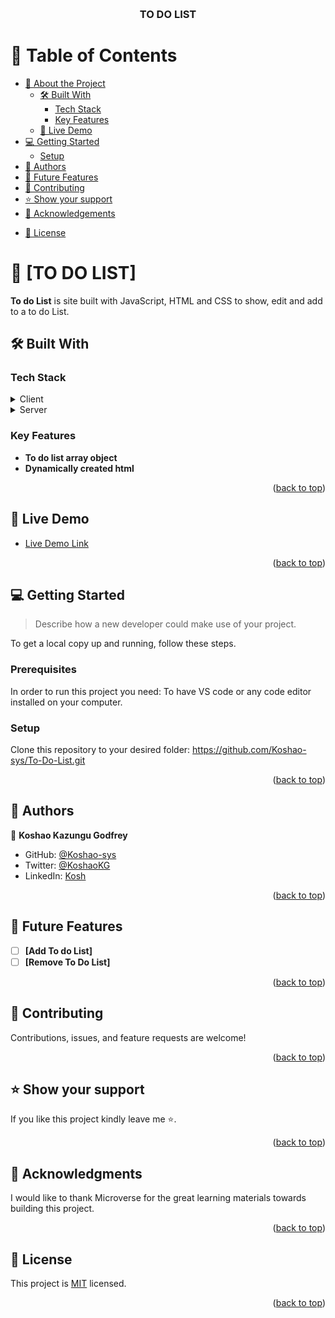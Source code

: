 <a name="readme-top"></a>

<!--
HOW TO USE:
This is an example of how you may give instructions on setting up your project locally.

Modify this file to match your project and remove sections that don't apply.

REQUIRED SECTIONS:
- Table of Contents
- About the Project
  - Built With
  - Live Demo
- Getting Started
- Authors
- Future Features
- Contributing
- Show your support
- Acknowledgements
- License

OPTIONAL SECTIONS:
- FAQ

After you're finished please remove all the comments and instructions!
-->

<div align="center">
  <!-- You are encouraged to replace this logo with your own! Otherwise you can also remove it. -->
  <!--<img src="murple_logo.png" alt="logo" width="140"  height="auto" />-->
  <br/>

  <h3><b>TO DO LIST</b></h3>

</div>

<!-- TABLE OF CONTENTS -->

# 📗 Table of Contents

- [📖 About the Project](#about-project)
  - [🛠 Built With](#built-with)
    - [Tech Stack](#tech-stack)
    - [Key Features](#key-features)
  - [🚀 Live Demo](#live-demo)
- [💻 Getting Started](#getting-started)
  - [Setup](#setup)
  <!--- [Prerequisites](#prerequisites)
  - [Install](#install)
  - [Usage](#usage)
  - [Run tests](#run-tests)
  - [Deployment](#triangular_flag_on_post-deployment)-->
- [👥 Authors](#authors)
- [🔭 Future Features](#future-features)
- [🤝 Contributing](#contributing)
- [⭐️ Show your support](#support)
- [🙏 Acknowledgements](#acknowledgements)
<!--- [❓ FAQ (OPTIONAL)](#faq)-->
- [📝 License](#license)

<!-- PROJECT DESCRIPTION -->

# 📖 [TO DO LIST] <a name="about-project"></a>

**To do List** is site built with JavaScript, HTML and CSS to show, edit and add to a to do List.

## 🛠 Built With <a name="built-with"></a>

### Tech Stack <a name="tech-stack"></a>

<details>
  <summary>Client</summary>
  <ul>
    <li><a href="https://html.com/">HTML</a></li>
  </ul>
</details>

<details>
  <summary>Server</summary>
  <ul>
    <li><a href="https://www.javascript.com/">JavaScript</a></li>
  </ul>
</details>

<!--<details>
<summary>Database</summary>
  <ul>
    <li><a href="https://www.postgresql.org/">PostgreSQL</a></li>
  </ul>
</details>-->

<!-- Features -->

### Key Features <a name="key-features"></a>

- **To do list array object**
- **Dynamically created html**

<p align="right">(<a href="#readme-top">back to top</a>)</p>

<!-- LIVE DEMO -->

## 🚀 Live Demo <a name="live-demo"></a>

- [Live Demo Link](https://koshao-sys.github.io/To-Do-List/)

<p align="right">(<a href="#readme-top">back to top</a>)</p>

<!-- GETTING STARTED -->

## 💻 Getting Started <a name="getting-started"></a>

> Describe how a new developer could make use of your project.

To get a local copy up and running, follow these steps.

### Prerequisites

In order to run this project you need: To have VS code or any code editor installed on your computer.

<!--
Example command:

```sh
 gem install rails
```
 -->

### Setup

Clone this repository to your desired folder: https://github.com/Koshao-sys/To-Do-List.git

<!--
Example commands:

```sh
  cd my-folder
  git clone git@github.com:myaccount/my-project.git
```
--->

<!--### Install

Install this project with:-->

<!--
Example command:

```sh
  cd my-project
  gem install
```
--->

<!--### Usage

To run the project, execute the following command:-->

<!--
Example command:

```sh
  rails server
```
--->

<!--### Run tests

To run tests, run the following command:-->

<!--
Example command:

```sh
  bin/rails test test/models/article_test.rb
```
--->

<!--### Deployment

You can deploy this project using:-->

<!--
Example:

```sh

```
 -->

<p align="right">(<a href="#readme-top">back to top</a>)</p>

<!-- AUTHORS -->

## 👥 Authors <a name="authors"></a>

👤 **Koshao Kazungu Godfrey**

- GitHub: [@Koshao-sys](https://github.com/Koshao-sys)
- Twitter: [@KoshaoKG](https://twitter.com/KoshaoKG)
- LinkedIn: [Kosh](https://www.linkedin.com/in/godfrey-kazungu-b8b81b245/)

<p align="right">(<a href="#readme-top">back to top</a>)</p>

<!-- FUTURE FEATURES -->

## 🔭 Future Features <a name="future-features"></a>

- [ ] **[Add To do List]**
- [ ] **[Remove To Do List]**

<p align="right">(<a href="#readme-top">back to top</a>)</p>

<!-- CONTRIBUTING -->

## 🤝 Contributing <a name="contributing"></a>

Contributions, issues, and feature requests are welcome!

<p align="right">(<a href="#readme-top">back to top</a>)</p>

<!-- SUPPORT -->

## ⭐️ Show your support <a name="support"></a>

If you like this project kindly leave me ⭐️.

<p align="right">(<a href="#readme-top">back to top</a>)</p>

<!-- ACKNOWLEDGEMENTS -->

## 🙏 Acknowledgments <a name="acknowledgements"></a>

I would like to thank Microverse for the great learning materials towards building this project.

<p align="right">(<a href="#readme-top">back to top</a>)</p>

<!-- FAQ (optional) -->

<!--## ❓ FAQ (OPTIONAL) <a name="faq"></a>

- **[How are you storing the books information.]**

  - [I store it in the Local storage and reload it when then page runs.]

- **[How are you creating the content for the books]**

  - [I create it dynamically from JavaScript.]

<p align="right">(<a href="#readme-top">back to top</a>)</p>-->

<!-- LICENSE -->

## 📝 License <a name="license"></a>

This project is [MIT](./LICENSE) licensed.

<p align="right">(<a href="#readme-top">back to top</a>)</p>
